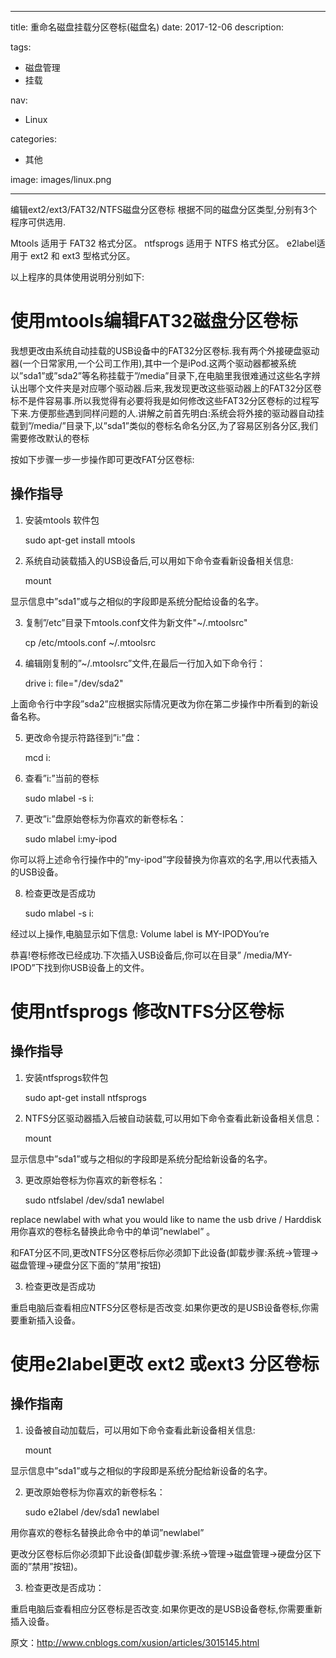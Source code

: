 ----
title: 重命名磁盘挂载分区卷标(磁盘名)
date: 2017-12-06
description: 

tags:
- 磁盘管理
- 挂载

nav:
- Linux

categories:
- 其他

image: images/linux.png

----
编辑ext2/ext3/FAT32/NTFS磁盘分区卷标
根据不同的磁盘分区类型,分别有3个程序可供选用.

Mtools 适用于 FAT32 格式分区。
ntfsprogs 适用于 NTFS 格式分区。
e2label适用于 ext2 和 ext3 型格式分区。

以上程序的具体使用说明分别如下:

# 使用mtools编辑FAT32磁盘分区卷标

我想更改由系统自动挂载的USB设备中的FAT32分区卷标.我有两个外接硬盘驱动器(一个日常家用,一个公司工作用),其中一个是iPod.这两个驱动器都被系统以”sda1”或”sda2”等名称挂载于”/media”目录下,在电脑里我很难通过这些名字辨认出哪个文件夹是对应哪个驱动器.后来,我发现更改这些驱动器上的FAT32分区卷标不是件容易事.所以我觉得有必要将我是如何修改这些FAT32分区卷标的过程写下来.方便那些遇到同样问题的人.讲解之前首先明白:系统会将外接的驱动器自动挂载到”/media/”目录下,以”sda1”类似的卷标名命名分区,为了容易区别各分区,我们需要修改默认的卷标

按如下步骤一步一步操作即可更改FAT分区卷标:

## 操作指导

1) 安装mtools 软件包

   sudo apt-get install mtools 

2) 系统自动装载插入的USB设备后,可以用如下命令查看新设备相关信息:

    mount

显示信息中”sda1”或与之相似的字段即是系统分配给设备的名字。

3) 复制”/etc”目录下mtools.conf文件为新文件"~/.mtoolsrc"

    cp /etc/mtools.conf ~/.mtoolsrc 

4) 编辑刚复制的”~/.mtoolsrc”文件,在最后一行加入如下命令行：

    drive i: file="/dev/sda2"

上面命令行中字段”sda2”应根据实际情况更改为你在第二步操作中所看到的新设备名称。

5) 更改命令提示符路径到”i:”盘：

    mcd i: 

6) 查看”i:”当前的卷标

    sudo mlabel -s i: 

7) 更改”i:”盘原始卷标为你喜欢的新卷标名：

    sudo mlabel i:my-ipod

你可以将上述命令行操作中的”my-ipod”字段替换为你喜欢的名字,用以代表插入的USB设备。

8) 检查更改是否成功

    sudo mlabel -s i:

经过以上操作,电脑显示如下信息: Volume label is MY-IPODYou’re

恭喜!卷标修改已经成功.下次插入USB设备后,你可以在目录” /media/MY-IPOD”下找到你USB设备上的文件。


# 使用ntfsprogs 修改NTFS分区卷标

## 操作指导

1) 安装ntfsprogs软件包

    sudo apt-get install ntfsprogs 

2) NTFS分区驱动器插入后被自动装载,可以用如下命令查看此新设备相关信息：

    mount

显示信息中”sda1”或与之相似的字段即是系统分配给新设备的名字。

3) 更改原始卷标为你喜欢的新卷标名：

    sudo ntfslabel /dev/sda1 newlabel

replace newlabel with what you would like to name the usb drive / Harddisk
用你喜欢的卷标名替换此命令中的单词”newlabel” 。

和FAT分区不同,更改NTFS分区卷标后你必须卸下此设备(卸载步骤:系统->管理->磁盘管理->硬盘分区下面的”禁用”按钮)

3) 检查更改是否成功

重启电脑后查看相应NTFS分区卷标是否改变.如果你更改的是USB设备卷标,你需要重新插入设备。


# 使用e2label更改 ext2 或ext3 分区卷标

## 操作指南

1) 设备被自动加载后，可以用如下命令查看此新设备相关信息:

    mount

显示信息中”sda1”或与之相似的字段即是系统分配给新设备的名字。

2) 更改原始卷标为你喜欢的新卷标名：

    sudo e2label /dev/sda1 newlabel
    
用你喜欢的卷标名替换此命令中的单词”newlabel”

更改分区卷标后你必须卸下此设备(卸载步骤:系统->管理->磁盘管理->硬盘分区下面的”禁用”按钮)。

3) 检查更改是否成功：

重启电脑后查看相应分区卷标是否改变.如果你更改的是USB设备卷标,你需要重新插入设备。

原文：http://www.cnblogs.com/xusion/articles/3015145.html